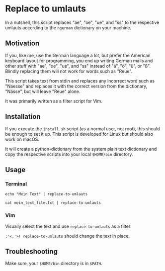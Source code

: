 # Replace to umlauts

In a nutshell, this script replaces "ae", "oe", "ue", and "ss" to the
respective umlauts according to the `ngerman` dictionary on your machine.

## Motivation

If you, like me, use the German language a lot, but prefer the American
keyboard layout for programming, you end up writing German mails and other
stuff with "ae", "oe", "ue", and "ss" instead of "ä", "ö", "ü", or "ß".
Blindly replacing them will not work for words such as "Reue".

This script takes text from stdin and replaces any incorrect word such as
"Naesse" and replaces it with the correct version from the dictionary,
"Nässe", but will leave "Reue" alone.

It was primarily written as a filter script for Vim.

## Installation

If you execute the `install.sh` script (as a normal user, not root), this
should be enough to set it up. This script is developed for Linux but should
also work on macOS.

It will create a python-dictionary from the system plain text dictionary and
copy the respective scripts into your local `$HOME/bin` directory.

## Usage

### Terminal

`echo "Mein Text" | replace-to-umlauts`

`cat mein_text_file.txt | replace-to-umlauts`

### Vim
Visually select the text and use `replace-to-umlauts` as a filter:

`:'<,'>! replace-to-umlauts` should change the text in place.

## Troubleshooting

Make sure, your `$HOME/bin` directory is in `$PATH`.

